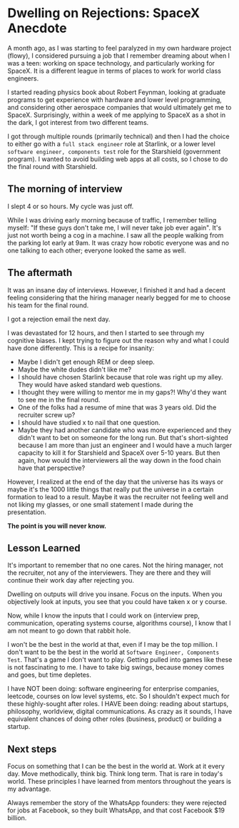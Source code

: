 # Dwelling on Rejections: SpaceX Anecdote

A month ago, as I was starting to feel paralyzed in my own hardware project (flowy), I considered pursuing a job that I remember dreaming about when I was a teen: working on space technology, and particularly working for SpaceX. It is a different league in terms of places to work for world class engineers.

I started reading physics book about Robert Feynman, looking at graduate programs to get experience with hardware and lower level programming, and considering other aerospace companies that would ultimately get me to SpaceX. Surprisingly, within a week of me applying to SpaceX as a shot in the dark, I got interest from two different teams.

I got through multiple rounds (primarily technical) and then I had the choice to either go with a `full stack engineer` role at Starlink, or a lower level `software engineer, components test` role for the Starshield (government program). I wanted to avoid building web apps at all costs, so I chose to do the final round with Starshield.


## The morning of interview
I slept 4 or so hours. My cycle was just off.

While I was driving early morning because of traffic, I remember telling myself: "If these guys don't take me, I will never take job ever again". It's just not worth being a cog in a machine. I saw all the people walking from the parking lot early at 9am. It was crazy how robotic everyone was and no one talking to each other; everyone looked the same as well.

## The aftermath
It was an insane day of interviews. However, I finished it and had a decent feeling considering that the hiring manager nearly begged for me to choose his team for the final round.

I got a rejection email the next day.

I was devastated for 12 hours, and then I started to see through my cognitive biases. I kept trying to figure out the reason why and what I could have done differently. This is a recipe for insanity:
- Maybe I didn't get enough REM or deep sleep.
- Maybe the white dudes didn't like me?
- I should have chosen Starlink because that role was right up my alley. They would have asked standard web questions.
- I thought they were willing to mentor me in my gaps?! Why'd they want to see me in the final round.
- One of the folks had a resume of mine that was 3 years old. Did the recruiter screw up?
- I should have studied x to nail that one question.
- Maybe they had another candidate who was more experienced and they didn't want to bet on someone for the long run. But that's short-sighted because I am more than just an engineer and I would have a much larger capacity to kill it for Starshield and SpaceX over 5-10 years. But then again, how would the interviewers all the way down in the food chain have that perspective?

However, I realized at the end of the day that the universe has its ways or maybe it's the 1000 little things that really put the universe in a certain formation to lead to a result. Maybe it was the recruiter not feeling well and not liking my glasses, or one small statement I made during the presentation.

**The point is you will never know.**

## Lesson Learned
It's important to remember that no one cares. Not the hiring manager, not the recruiter, not any of the interviewers. They are there and they will continue their work day after rejecting you.

Dwelling on outputs will drive you insane. Focus on the inputs. When you objectively look at inputs, you see that you could have taken x or y course.

Now, while I know the inputs that I could work on (interview prep, communication, operating systems course, algorithms course), I know that I am not meant to go down that rabbit hole.

I won't be the best in the world at that, even if I may be the top million. I don't want to be the best in the world at `Software Engineer, Components Test`. That's a game I don't want to play. Getting pulled into games like these is not fascinating to me. I have to take big swings, because money comes and goes, but time depletes.

I have NOT been doing: software engineering for enterprise companies, leetcode, courses on low level systems, etc. So I shouldn't expect much for these highly-sought after roles. I HAVE been doing: reading about startups, philosophy, worldview, digital communications. As crazy as it sounds, I have equivalent chances of doing other roles (business, product) or building a startup.

## Next steps
Focus on something that I can be the best in the world at. Work at it every day. Move methodically, think big. Think long term. That is rare in today's world. These principles I have learned from mentors throughout the years is my advantage.

Always remember the story of the WhatsApp founders: they were rejected for jobs at Facebook, so they built WhatsApp, and that cost Facebook $19 billion.
